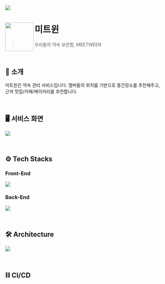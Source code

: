 ![](https://velog.velcdn.com/images/asdjhqwd/post/38a8823a-e9ef-41c7-823b-b6edbe73289b/image.png)

# 미트윈<img src="https://velog.velcdn.com/images/soozzang/post/bdb5d886-8c90-4681-9f9f-f1bc909410ae/image.png" align=left width=90>

> 우리들의 약속 보관함, MEETWEEN

<br>

## 💬 소개
미트윈은 약속 관리 서비스입니다. 멤버들의 위치를 기반으로 중간장소를 추천해주고, 근처 맛집/카페/베이커리를 추천합니다.

<br>

## 🖥️ 서비스 화면
![](https://velog.velcdn.com/images/asdjhqwd/post/b3cd3112-a291-4ebd-a6c7-057c3c1ace33/image.png)

<br>

## ⚙️ Tech Stacks
### Front-End
![](https://velog.velcdn.com/images/asdjhqwd/post/d84c274c-240f-4fee-9926-71d504eeb57a/image.png)

### Back-End
![](https://velog.velcdn.com/images/asdjhqwd/post/b59ab001-0480-4d6a-bd94-a61c20ca76a1/image.png)

<br>

## 🛠️ Architecture
![](https://velog.velcdn.com/images/asdjhqwd/post/9468e535-3705-46cf-91b2-eecf27994b0e/image.png)

<br>

## ⛓️ CI/CD
